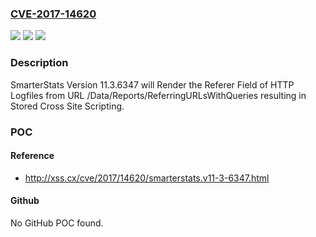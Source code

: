 ### [CVE-2017-14620](https://cve.mitre.org/cgi-bin/cvename.cgi?name=CVE-2017-14620)
![](https://img.shields.io/static/v1?label=Product&message=n%2Fa&color=blue)
![](https://img.shields.io/static/v1?label=Version&message=n%2Fa&color=blue)
![](https://img.shields.io/static/v1?label=Vulnerability&message=n%2Fa&color=brighgreen)

### Description

SmarterStats Version 11.3.6347 will Render the Referer Field of HTTP Logfiles from URL /Data/Reports/ReferringURLsWithQueries resulting in Stored Cross Site Scripting.

### POC

#### Reference
- http://xss.cx/cve/2017/14620/smarterstats.v11-3-6347.html

#### Github
No GitHub POC found.

